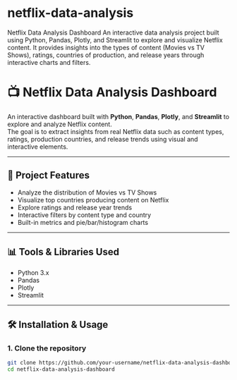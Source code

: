 # netflix-data-analysis
Netflix Data Analysis Dashboard An interactive data analysis project built using Python, Pandas, Plotly, and Streamlit to explore and visualize Netflix content. It provides insights into the types of content (Movies vs TV Shows), ratings, countries of production, and release years through interactive charts and filters.


# 📺 Netflix Data Analysis Dashboard

An interactive dashboard built with **Python**, **Pandas**, **Plotly**, and **Streamlit** to explore and analyze Netflix content.  
The goal is to extract insights from real Netflix data such as content types, ratings, production countries, and release trends using visual and interactive elements.

---

## 📌 Project Features

- Analyze the distribution of Movies vs TV Shows
- Visualize top countries producing content on Netflix
- Explore ratings and release year trends
- Interactive filters by content type and country
- Built-in metrics and pie/bar/histogram charts

---

## 📊 Tools & Libraries Used

- Python 3.x  
- Pandas  
- Plotly  
- Streamlit  

---

## 🛠️ Installation & Usage

### 1. Clone the repository
```bash
git clone https://github.com/your-username/netflix-data-analysis-dashboard.git
cd netflix-data-analysis-dashboard

